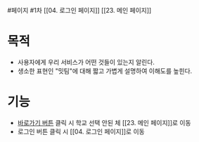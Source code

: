 #페이지 #1차 
[[04. 로그인 페이지]]
[[23. 메인 페이지]]


# 목적
- 사용자에게 우리 서비스가 어떤 것들이 있는지 알린다.
- 생소한 표현인 "밋팀"에 대해 짧고 가볍게 설명하여 이해도를 높힌다.


# 기능
- <U>바로가기 버튼</U> 클릭 시 학교 선택 안된 체 [[23. 메인 페이지]]로 이동
- 로그인 버튼 클릭 시 [[04. 로그인 페이지]]로 이동